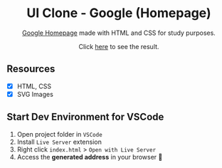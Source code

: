 <h1 align="center">
UI Clone - Google (Homepage)
</h1>
<p align="center"><a href="https://google.com">Google Homepage</a> made with HTML and CSS for study purposes.</p>
<p align="center">Click <a href="https://www.youtube.com/playlist?list=PL85ITvJ7FLohTZv9cC5-PrZ39Q3cugWqp">here</a> to see the result.</p>
 </a>
</p>



## Resources
- [x] HTML, CSS
- [x] SVG Images
## Start Dev Environment for VSCode

1. Open project folder in `VSCode`
2. Install `Live Server` extension
3. Right click `index.html` > `Open with Live Server`
4. Access the **generated address** in your browser 🚀
